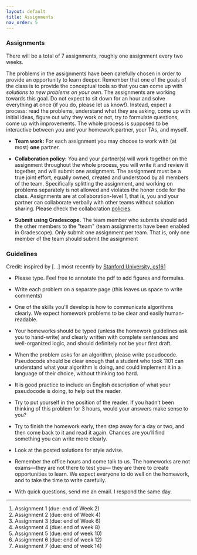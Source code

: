 ```yaml
---
layout: default 
title: Assignments 
nav_order: 5
---
```



### Assignments 


There will be a total of 7 assignments, roughly one assignment every two weeks.  

The problems in the assignments have been carefully chosen in order to provide an opportunity to learn deeper.  Remember that one of the goals of the class is to provide the conceptual tools so that you can come up with _solutions to new problems on your own_. The assignments are working towards this goal.  Do not expect to sit down for an hour and solve everything at once (if you do, please let us know!). Instead, expect a process: read the problems, understand what they are asking, come up with initial ideas, figure out why they work or not, try to formulate questions, come up with improvements. The whole process is supposed to be interactive between you and your homework partner, your TAs, and myself. 

* __Team work:__ For each assignment you may choose to work with (at most) __one__ partner. 

* __Collaboration policy:__ You and your partner(s) will work together on the assignment throughout the whole process, you will write it and review it together, and will submit one assignment. The assignment must be a true joint effort, equally owned, created and understood by all members of the team. Specifically splitting the assignment, and working on problems separately is not allowed and violates the honor code for the class. Assignments are at collaboration-level 1, that is, you and your partner can collaborate verbally with other teams without solution sharing.  Please check the collaboration [policies](policies.md).

* __Submit using Gradescope.__ The team member who submits should add the other members to the "team" (team assignments have been enabled in Gradescope). Only submit one assignment per team. That is, only one member of the team should submit the assignment



### Guidelines  

Credit:  inspired by [...]  most recently by [Stanford University, cs161](http://www-leland.stanford.edu/class/cs161/homework.html)

* Please type. Feel free to annotate the pdf to add figures and formulas. 

* Write each problem on a separate page (this leaves us space to write comments)
 
* One of the skills you'll develop is how to communicate algorithms clearly. We expect  homework problems to be clear and easily human-readable.  

* Your homeworks should  be typed (unless the homework guidelines ask you to hand-write) and clearly written with complete sentences and well-organized logic, and should definitely not be your first draft.

* When the problem asks for an algorithm,  please write pseudocode.  Pseudocode should be clear enough that a student who took 1101 can understand what your algorithm is doing, and could implement it in a language of their choice, without thinking too hard. 

* It is good practice to include an English description of what your pseudocode is doing, to help out the reader. 

* Try to put yourself in the position of the reader. If you hadn’t been thinking of this problem for 3 hours, would your answers make sense to you? 

* Try to finish the homework early, then step away for a day or two, and then come back to it and read it again. Chances are you’ll find something you can write more clearly. 

* Look at the posted solutions for style advise. 

* Remember the office hours and come talk to us. The homeworks are not exams—they are not there to test you— they are there to create opportunities to learn. We expect everyone to do well on the homework, and to take the time to write carefully. 

* With quick questions, send me an email.  I respond the same day. 


***


1. Assignment 1 (due: end of Week 2) 
2. Assignment 2 (due: end of Week 4) 
3. Assignment 3 (due: end of Week 6) 
4. Assignment 4 (due: end of week 8) 
5. Assignment 5 (due: end of week 10) 
6. Assignment 6 (due: end of week 12) 
7. Assignment 7 (due: end of week 14) 


